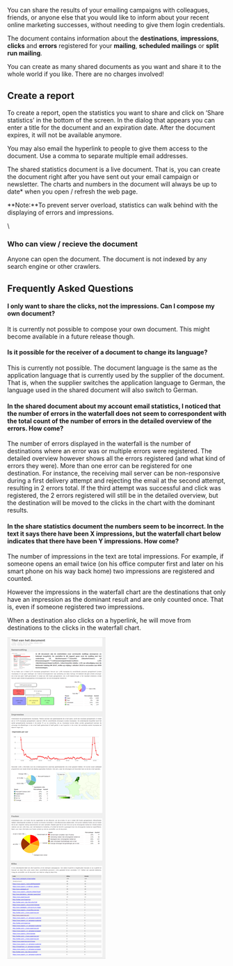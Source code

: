 You can share the results of your emailing campaigns with colleagues,
friends, or anyone else that you would like to inform about your recent
online marketing successes, without needing to give them login
credentials.

The document contains information about the **destinations**,
**impressions**, **clicks** and **errors** registered for your
**mailing**, **scheduled mailings** or **split run mailing**.

You can create as many shared documents as you want and share it to the
whole world if you like. There are no charges involved!

Create a report
---------------

To create a report, open the statistics you want to share and click on
‘Share statistics’ in the bottom of the screen. In the dialog that
appears you can enter a title for the document and an expiration date.
After the document expires, it will not be available anymore.

You may also email the hyperlink to people to give them access to the
document. Use a comma to separate multiple email addresses.

The shared statistics document is a live document. That is, you can
create the document right after you have sent out your email campaign or
newsletter. The charts and numbers in the document will always be up to
date\* when you open / refresh the web page.

**Note:**To prevent server overload, statistics can walk behind with the
displaying of errors and impressions.

\

### Who can view / recieve the document

Anyone can open the document. The document is not indexed by any search
engine or other crawlers.

Frequently Asked Questions
--------------------------

#### I only want to share the clicks, not the impressions. Can I compose my own document?

It is currently not possible to compose your own document. This might
become available in a future release though.

#### Is it possible for the receiver of a document to change its language?

This is currently not possible. The document language is the same as the
application language that is currently used by the supplier of the
document. That is, when the supplier switches the application language
to German, the language used in the shared document will also switch to
German.

#### In the shared document about my account email statistics, I noticed that the number of errors in the waterfall does not seem to correspondent with the total count of the number of errors in the detailed overview of the errors. How come?

The number of errors displayed in the waterfall is the number of
destinations where an error was or multiple errors were registered. The
detailed overview however shows all the errors registered (and what kind
of errors they were). More than one error can be registered for one
destination. For instance, the receiving mail server can be
non-responsive during a first delivery attempt and rejecting the email
at the second attempt, resulting in 2 errors total. If the third attempt
was successful and click was registered, the 2 errors registered will
still be in the detailed overview, but the destination will be moved to
the clicks in the chart with the dominant results.

#### In the share statistics document the numbers seem to be incorrect. In the text it says there have been X impressions, but the waterfall chart below indicates that there have been Y impressions. How come?

The number of impressions in the text are total impressions. For
example, if someone opens an email twice (on his office computer first
and later on his smart phone on his way back home) two impressions are
registered and counted.

However the impressions in the waterfall chart are the destinations that
only have an impression as the dominant result and are only counted
once. That is, even if someone registered two impressions.

When a destination also clicks on a hyperlink, he will move from
destinations to the clicks in the waterfall chart.

![Shared report](../images/sharedreport.png)
